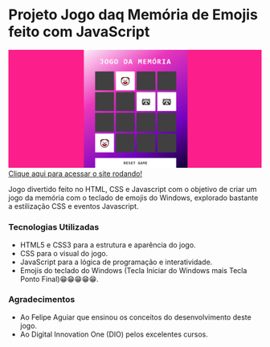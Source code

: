# Projeto Jogo daq Memória de Emojis feito com JavaScript
![image](https://github.com/AndersonBHBR/jogo-da-memoria/blob/main/JogoDaMemoria.png)
[Clique aqui para acessar o site rodando!](https://andersonbhbr.github.io/jogo-da-memoria/)

Jogo divertido feito no HTML, CSS e Javascript com o objetivo de criar um jogo da memória com o teclado de emojis do Windows, explorado bastante a estilização CSS e eventos Javascript.

### Tecnologias Utilizadas

- HTML5 e CSS3 para a estrutura e aparência do jogo.
- CSS para o visual do jogo.
- JavaScript para a lógica de programação e interatividade.
- Emojis do teclado do Windows (Tecla Iniciar do Windows mais Tecla Ponto Final)😁😁😁😁😁.

### Agradecimentos
- Ao Felipe Aguiar que ensinou os conceitos do desenvolvimento deste jogo.
- Ao Digital Innovation One (DIO) pelos excelentes cursos.
